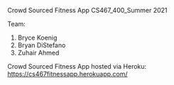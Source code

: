 Crowd Sourced Fitness App
CS467_400_Summer 2021

Team:
1. Bryce Koenig
2. Bryan DiStefano
3. Zuhair Ahmed


Crowd Sourced Fitness App hosted via Heroku: https://cs467fitnessapp.herokuapp.com/ 

